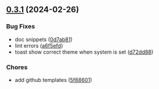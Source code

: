 ## [0.3.1](https://github.com/tutkli/ngx-sonner/compare/v0.3.0...v0.3.1) (2024-02-26)


### Bug Fixes

* doc snippets ([0d7ab81](https://github.com/tutkli/ngx-sonner/commit/0d7ab813b21cd563566298bb656dabd09463cf22))
* lint errors ([a6f5efd](https://github.com/tutkli/ngx-sonner/commit/a6f5efd8e9cb0a531ee2f6fb93ae4713b6e42fd6))
* toast show correct theme when system is set ([d72dd88](https://github.com/tutkli/ngx-sonner/commit/d72dd88009aa3ac43285378116860eee3dc4287d))


### Chores

* add github templates ([5f88601](https://github.com/tutkli/ngx-sonner/commit/5f88601cd77454b69ed697392cd60a8f5a798168))

